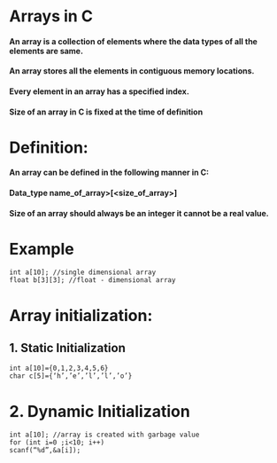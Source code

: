 # Arrays in C
#### An array is a collection of elements where the data types of all the elements are same.
#### An array stores all the elements in contiguous memory locations.
#### Every element in an array has a specified index.
#### Size of an array in C is fixed at the time of definition


# Definition:
#### An array can be defined in the following manner in C:
#### Data_type name_of_array>[<size_of_array>]
#### Size of an array should always be an integer it cannot be a real value.


# Example
```
int a[10]; //single dimensional array 
float b[3][3]; //float - dimensional array
```

# Array initialization:
## 1. Static Initialization
```
int a[10]={0,1,2,3,4,5,6}
char c[5]={‘h’,’e’,’l’,’l’,’o’}
```

# 2. Dynamic Initialization
```
int a[10]; //array is created with garbage value
for (int i=0 ;i<10; i++)
scanf(“%d”,&a[i]);
```












